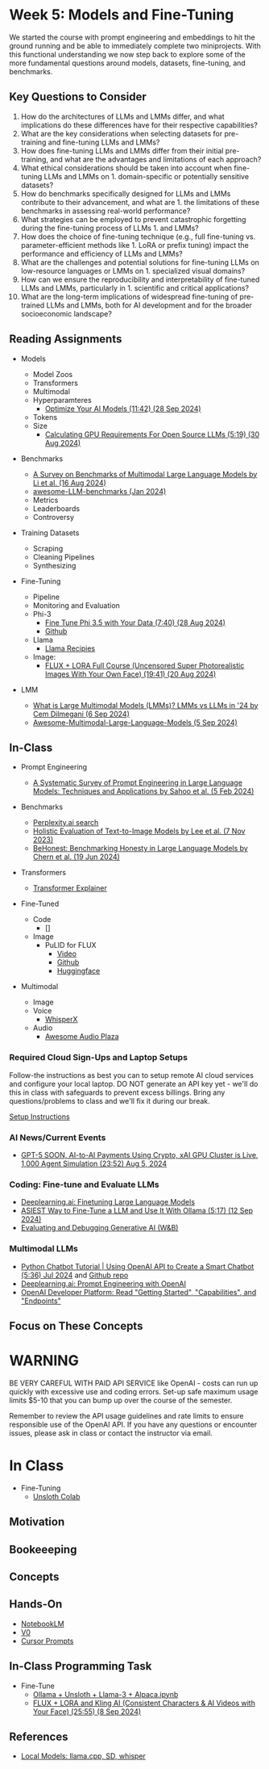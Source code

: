 # Week 5: Models and Fine-Tuning

We started the course with prompt engineering and embeddings to hit the ground running and be able to immediately complete two miniprojects. With this functional understanding we now step back to explore some of the more fundamental questions around models, datasets, fine-tuning, and benchmarks.

## Key Questions to Consider

1. How do the architectures of LLMs and LMMs differ, and what implications do these differences have for their respective capabilities?
2. What are the key considerations when selecting datasets for pre-training and fine-tuning LLMs and LMMs?
3. How does fine-tuning LLMs and LMMs differ from their initial pre-training, and what are the advantages and limitations of each approach?
4. What ethical considerations should be taken into account when fine-tuning LLMs and LMMs on 1. domain-specific or potentially sensitive datasets?
5. How do benchmarks specifically designed for LLMs and LMMs contribute to their advancement, and what are 1. the limitations of these benchmarks in assessing real-world performance?
6. What strategies can be employed to prevent catastrophic forgetting during the fine-tuning process of LLMs 1. and LMMs?
7. How does the choice of fine-tuning technique (e.g., full fine-tuning vs. parameter-efficient methods like 1. LoRA or prefix tuning) impact the performance and efficiency of LLMs and LMMs?
8. What are the challenges and potential solutions for fine-tuning LLMs on low-resource languages or LMMs on 1. specialized visual domains?
9. How can we ensure the reproducibility and interpretability of fine-tuned LLMs and LMMs, particularly in 1. scientific and critical applications?
10. What are the long-term implications of widespread fine-tuning of pre-trained LLMs and LMMs, both for AI development and for the broader socioeconomic landscape?

## Reading Assignments

* Models
  * Model Zoos
  * Transformers
  * Multimodal
  * Hyperparamteres
    * [Optimize Your AI Models (11:42) (28 Sep 2024)](https://www.youtube.com/watch?v=QfFRNF5AhME)
  * Tokens
  * Size
    * [Calculating GPU Requirements For Open Source LLMs (5:19) (30 Aug 2024)](https://www.youtube.com/watch?v=WyZQ73cKLMU)

* Benchmarks
  * [A Survey on Benchmarks of Multimodal Large Language Models by Li et al. (16 Aug 2024)](https://www.semanticscholar.org/paper/A-Survey-on-Benchmarks-of-Multimodal-Large-Language-Li-Lu/d40631a850c21607a5b1cb63efc7bf4ba1ab1fe0#:~:text=A%20comprehensive%20review%20of%20200%20benchmarks%20and%20evaluations%20for)
  * [awesome-LLM-benchmarks (Jan 2024)](https://github.com/wgwang/awesome-LLM-benchmarks)
  * Metrics
  * Leaderboards
  * Controversy

* Training Datasets
  * Scraping
  * Cleaning Pipelines
  * Synthesizing

* Fine-Tuning
  * Pipeline
  * Monitoring and Evaluation
  * Phi-3
    * [Fine Tune Phi 3.5 with Your Data (7:40) (28 Aug 2024)](https://www.youtube.com/watch?v=g3zhGnUSfio)
    * [Github](https://github.com/microsoft/Phi-3CookBook/blob/main/code/04.Finetuning/Phi-3-finetune-qlora-python.ipynb)
  * Llama
    * [Llama Recipies](https://github.com/Meta-Llama/llama-recipes)
  * Image:
    * [FLUX + LORA Full Course (Uncensored Super Photorealistic Images With Your Own Face) (19:41) (20 Aug 2024)](https://www.youtube.com/watch?v=1m7ZVCy3728)

* LMM
  * [What is Large Multimodal Models (LMMs)? LMMs vs LLMs in '24 by Cem Dilmegani (6 Sep 2024)](https://research.aimultiple.com/large-multimodal-models/)
  * [Awesome-Multimodal-Large-Language-Models (5 Sep 2024)](https://github.com/BradyFU/Awesome-Multimodal-Large-Language-Models)

## In-Class

* Prompt Engineering
  * [A Systematic Survey of Prompt Engineering in Large Language Models: Techniques and Applications by Sahoo et al. (5 Feb 2024)](https://www.semanticscholar.org/paper/A-Systematic-Survey-of-Prompt-Engineering-in-Large-Sahoo-Singh/31d2ccff82e313eb5c1620c44bb8322da4a38513)

* Benchmarks
  * [Perplexity.ai search](https://www.perplexity.ai/search/recent-survey-of-benchmarks-RNQOwDocRMKydokO9XGg7w)
  * [Holistic Evaluation of Text-to-Image Models by Lee et al. (7 Nov 2023)](https://arxiv.org/pdf/2311.04287)
  * [BeHonest: Benchmarking Honesty in Large Language Models by Chern et al. (19 Jun 2024)](https://www.semanticscholar.org/paper/BeHonest%3A-Benchmarking-Honesty-in-Large-Language-Chern-Hu/5c1e031b21bb8ea1bd652c5a4a1b2cf32149e521)

* Transformers
  * [Transformer Explainer](https://poloclub.github.io/transformer-explainer/)

* Fine-Tuned
  * Code
    * []
  * Image
    * PuLID for FLUX
      * [Video](https://www.youtube.com/watch?v=jyGz-vGrp88)
      * [Github](https://github.com/ToTheBeginning/PuLID)
      * [Huggingface](https://huggingface.co/spaces/yanze/PuLID-FLUX)
* Multimodal
  * Image
  * Voice
    * [WhisperX](https://github.com/m-bain/whisperX)
  * Audio
    * [Awesome Audio Plaza](https://github.com/metame-ai/awesome-audio-plaza?tab=readme-ov-file)

**<END>**


### Required Cloud Sign-Ups and Laptop Setups

Follow-the instructions as best you can to setup remote AI cloud services and configure your local laptop. DO NOT generate an API key yet - we'll do this in class with safeguards to prevent excess billings. Bring any questions/problems to class and we'll fix it during our break.

[Setup Instructions](../modules/signups_setups.md)

### AI News/Current Events

* [GPT-5 SOON, AI-to-AI Payments Using Crypto, xAI GPU Cluster is Live, 1,000 Agent Simulation (23:52) Aug 5, 2024](https://www.youtube.com/watch?v=7c3t5jAg0v4)

### Coding: Fine-tune and Evaluate LLMs

* [Deeplearning.ai: Finetuning Large Language Models](https://learn.deeplearning.ai/courses/finetuning-large-language-models/lesson/1/introduction)
* [ASIEST Way to Fine-Tune a LLM and Use It With Ollama (5:17) (12 Sep 2024)](https://www.youtube.com/watch?v=pxhkDaKzBaY)
* [Evaluating and Debugging Generative AI (W&B)](https://learn.deeplearning.ai/courses/evaluating-debugging-generative-ai/lesson/1/introduction)

### Multimodal LLMs

* [Python Chatbot Tutorial | Using OpenAI API to Create a Smart Chatbot (5:36) Jul 2024](https://www.youtube.com/watch?v=w55C8cLWz74)  and [Github repo](https://github.com/debeshm/Python-ChatGPT/blob/main/chatbot.py)
* [Deeplearning.ai: Prompt Engineering with OpenAI](https://learn.deeplearning.ai/courses/chatgpt-prompt-eng/lesson/2/guidelines)
* [OpenAI Developer Platform: Read "Getting Started", "Capabilities", and "Endpoints"](https://platform.openai.com/docs/overview)

## Focus on These Concepts

# WARNING

BE VERY CAREFUL WITH PAID API SERVICE like OpenAI - costs can run up quickly with excessive use and coding errors. Set-up safe maximum usage limits $5-10 that you can bump up over the course of the semester.

Remember to review the API usage guidelines and rate limits to ensure responsible use of the OpenAI API. If you have any questions or encounter issues, please ask in class or contact the instructor via email.

# In Class

* Fine-Tuning
  * [Unsloth Colab](https://github.com/unslothai/unsloth)

## Motivation

## Bookeeeping

## Concepts

## Hands-On

* [NotebookLM](https://notebooklm.google.com/)
* [V0]()
* [Cursor Prompts]()

## In-Class Programming Task

* Fine-Tune
  * [Ollama  + Unsloth + Llama-3 + Alpaca.ipynb](https://colab.research.google.com/drive/1WZDi7APtQ9VsvOrQSSC5DDtxq159j8iZ?usp=sharing)
  * [FLUX + LORA and Kling AI (Consistent Characters & AI Videos with Your Face) (25:55) (8 Sep 2024)](https://www.youtube.com/watch?v=mUR8CUmDbo0)

## References

* [Local Models: llama.cpp, SD, whisper](https://www.qt.io/blog/examples-of-local-llm-usage?ref=dailydev)